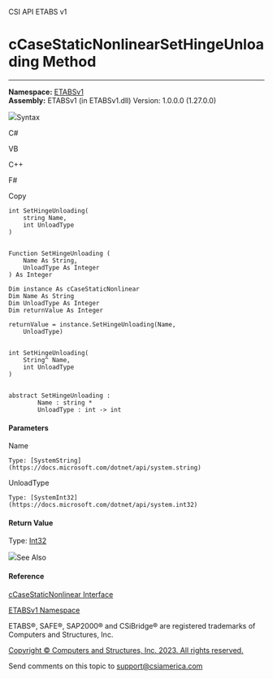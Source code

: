 ﻿

CSI API ETABS v1

# cCaseStaticNonlinearSetHingeUnloading Method  
  
---  
  
**Namespace:** [ETABSv1](2780f1b8-2033-5289-2298-1cdb2a7508d9.htm)  
**Assembly:** ETABSv1 (in ETABSv1.dll) Version: 1.0.0.0 (1.27.0.0)

![](../icons/SectionExpanded.png)Syntax

C#

VB

C++

F#

Copy

    
    
    int SetHingeUnloading(
    	string Name,
    	int UnloadType
    )
    
    
    Function SetHingeUnloading ( 
    	Name As String,
    	UnloadType As Integer
    ) As Integer
    
    Dim instance As cCaseStaticNonlinear
    Dim Name As String
    Dim UnloadType As Integer
    Dim returnValue As Integer
    
    returnValue = instance.SetHingeUnloading(Name, 
    	UnloadType)
    
    
    int SetHingeUnloading(
    	String^ Name, 
    	int UnloadType
    )
    
    
    abstract SetHingeUnloading : 
            Name : string * 
            UnloadType : int -> int 
    

#### Parameters

Name

    Type: [SystemString](https://docs.microsoft.com/dotnet/api/system.string)  

UnloadType

    Type: [SystemInt32](https://docs.microsoft.com/dotnet/api/system.int32)  

#### Return Value

Type: [Int32](https://docs.microsoft.com/dotnet/api/system.int32)

![](../icons/SectionExpanded.png)See Also

#### Reference

[cCaseStaticNonlinear Interface](f9b065f8-b096-3a32-1e6d-bdc5420bb195.htm)

[ETABSv1 Namespace](2780f1b8-2033-5289-2298-1cdb2a7508d9.htm)

ETABS®, SAFE®, SAP2000® and CSiBridge® are registered trademarks of Computers
and Structures, Inc.  

[Copyright © Computers and Structures, Inc. 2023. All rights
reserved.](http://www.csiamerica.com)

Send comments on this topic to
[support@csiamerica.com](mailto:support%40csiamerica.com?Subject=CSI%20API%20ETABS%20v1)

